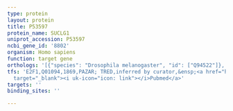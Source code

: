 ```yaml
---
type: protein
layout: protein
title: P53597
protein_name: SUCLG1
uniprot_accession: P53597
ncbi_gene_id: '8802'
organism: Homo sapiens
function: target gene
orthologs: '[{"species": "Drosophila melanogaster", "id": ["Q94522"]}, {"species": "Caenorhabditis elegans", "id": ["O02642", "P53596"]}, {"species": "Mus musculus", "id": ["Q9WUM5"]}, {"species": "Rattus norvegicus", "id": ["A0A0H2UHE1"]}, {"species": "Saccharomyces cerevisiae", "id": ["<a href=\"/protein/p53598\">P53598</a>"]}]'
tfs: 'E2F1,Q01094,1869,PAZAR; TRED,inferred by curator,&ensp;<a href="https://www.ncbi.nlm.nih.gov/pubmed/?term=18971253%5Buid%5D+OR+18971253%5Buid%5D+OR+17202159%5Buid%5D"
  target="_blank"><i uk-icon="icon: link"></i>Pubmed</a>'
targets: ''
binding_sites: ''

---
```

